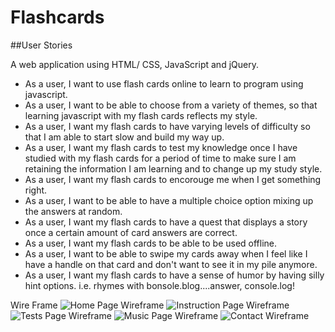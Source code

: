 # Flashcards

##User Stories

A web application using HTML/ CSS, JavaScript and jQuery.

- As a user, I want to use flash cards online to learn to program using javascript.
- As a user, I want to be able to choose from a variety of themes, so that learning javascript with my flash cards reflects my style.
- As a user, I want my flash cards to have varying levels of difficulty so that I am able to start slow and build my way up.
- As a user, I want my flash cards to test my knowledge once I have studied with my flash cards for a period of time to make sure I am retaining the information I am learning and to change up my study style.
- As a user, I want my flash cards to encorouge me when I get something right.
- As a user, I want to be able to have a multiple choice option mixing up the answers at random.
- As a user, I want my flash cards to have a quest that displays a story once a certain amount of card answers are correct.
- As a user, I want my flash cards to be able to be used offline.
- As a user, I want to be able to swipe my cards away when I feel like I have a handle on that card and don't want to see it in my pile anymore.
- As a user, I want my flash cards to have a sense of humor by having silly hint options. i.e. rhymes with bonsole.blog....answer, console.log!

Wire Frame
![Home Page Wireframe](home.jpg)
![Instruction Page Wireframe](instructions.jpg)
![Tests Page Wireframe](tests.jpg)
![Music Page Wireframe](music.jpg)
![Contact Wireframe](contact.jpg)
